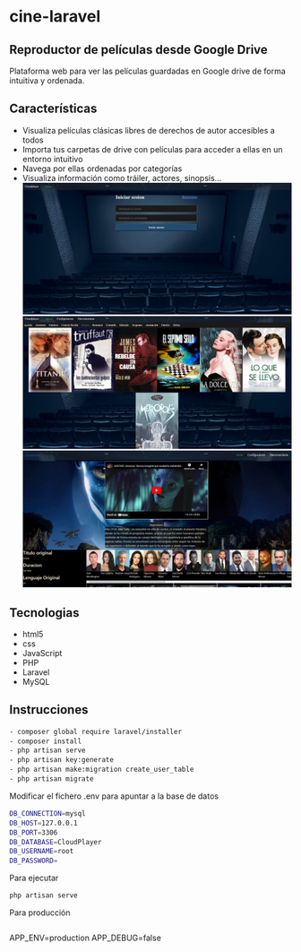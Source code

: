 # cine-laravel

## Reproductor de películas desde Google Drive


Plataforma web para ver las películas guardadas en Google drive de forma intuitiva y ordenada.
## Características

- Visualiza películas clásicas libres de derechos de autor accesibles a todos
- Importa tus carpetas de drive con películas para acceder a ellas en un entorno intuitivo
- Navega por ellas ordenadas por categorías
- Visualiza información como tráiler, actores, sinopsis...
![](https://raw.githubusercontent.com/MarcpTr/cine-laravel/main/login.JPG)
![](https://raw.githubusercontent.com/MarcpTr/cine-laravel/main/principal.JPG)
![](https://raw.githubusercontent.com/MarcpTr/cine-laravel/main/info.JPG)

## Tecnologias
- html5
- css
- JavaScript
- PHP
- Laravel
- MySQL

## Instrucciones
```sh
- composer global require laravel/installer
- composer install
- php artisan serve 
- php artisan key:generate
- php artisan make:migration create_user_table
- php artisan migrate
```


Modificar el fichero .env para apuntar a la base de datos
```sh
DB_CONNECTION=mysql
DB_HOST=127.0.0.1
DB_PORT=3306
DB_DATABASE=CloudPlayer
DB_USERNAME=root
DB_PASSWORD=
```
Para ejecutar
```sh
php artisan serve
```


Para producción
```sh
```
APP_ENV=production
APP_DEBUG=false
```
